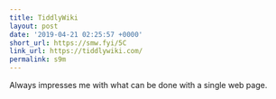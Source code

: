 ```yaml
---
title: TiddlyWiki
layout: post
date: '2019-04-21 02:25:57 +0000'
short_url: https://smw.fyi/5C
link_url: https://tiddlywiki.com/
permalink: s9m
---
```

Always impresses me with what can be done with a single web page.
